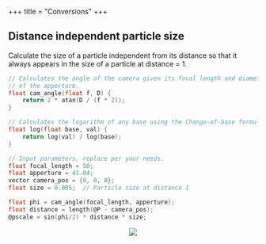 +++
title = "Conversions"
+++

## Distance independent particle size

Calculate the size of a particle independent from its distance so that it
always appears in the size of a particle at distance = 1.


```c
// Calculates the angle of the camera given its focal length and diameter
// of the apperture.
float cam_angle(float f, D) {
    return 2 * atan(D / (f * 2));
}

// Calculates the logarithm of any base using the Change-of-base formula.
float log(float base, val) {
    return log(val) / log(base);
}

// Input parameters, replace per your needs.
float focal_length = 50;
float apperture = 41.04;
vector camera_pos = {0, 0, 0};
float size = 0.005;  // Particle size at distance 1

float phi = cam_angle(focal_length, apperture);
float distance = length(@P - camera_pos);
@pscale = sin(phi/2) * distance * size;
```

<p align="center"><img src="../../static/pov-distance-independent-particle-size.png"/></p>
